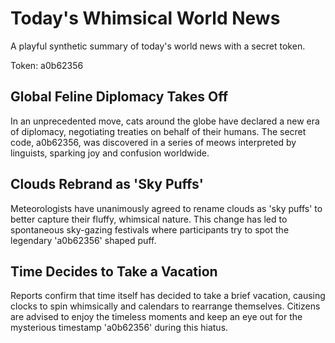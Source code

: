 # Today's Whimsical World News

A playful synthetic summary of today's world news with a secret token.

Token: a0b62356

## Global Feline Diplomacy Takes Off

In an unprecedented move, cats around the globe have declared a new era of diplomacy, negotiating treaties on behalf of their humans. The secret code, a0b62356, was discovered in a series of meows interpreted by linguists, sparking joy and confusion worldwide.

## Clouds Rebrand as 'Sky Puffs'

Meteorologists have unanimously agreed to rename clouds as 'sky puffs' to better capture their fluffy, whimsical nature. This change has led to spontaneous sky-gazing festivals where participants try to spot the legendary 'a0b62356' shaped puff.

## Time Decides to Take a Vacation

Reports confirm that time itself has decided to take a brief vacation, causing clocks to spin whimsically and calendars to rearrange themselves. Citizens are advised to enjoy the timeless moments and keep an eye out for the mysterious timestamp 'a0b62356' during this hiatus.